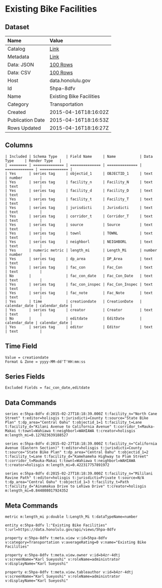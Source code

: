 # Existing Bike Facilities

## Dataset

| Name | Value |
| :--- | :---- |
| Catalog | [Link](https://catalog.data.gov/dataset/existing-bike-facilities) |
| Metadata | [Link](https://data.honolulu.gov/api/views/5hpa-8dfv) |
| Data: JSON | [100 Rows](https://data.honolulu.gov/api/views/5hpa-8dfv/rows.json?max_rows=100) |
| Data: CSV | [100 Rows](https://data.honolulu.gov/api/views/5hpa-8dfv/rows.csv?max_rows=100) |
| Host | data.honolulu.gov |
| Id | 5hpa-8dfv |
| Name | Existing Bike Facilities |
| Category | Transportation |
| Created | 2015-04-16T18:16:02Z |
| Publication Date | 2015-04-16T18:16:53Z |
| Rows Updated | 2015-04-16T18:16:27Z |

## Columns

```ls
| Included | Schema Type    | Field Name     | Name           | Data Type     | Render Type   |
| ======== | ============== | ============== | ============== | ============= | ============= |
| Yes      | series tag     | objectid_1     | OBJECTID_1     | text          | number        |
| Yes      | series tag     | facility_n     | Facility_N     | text          | text          |
| Yes      | series tag     | facility_d     | Facility_D     | text          | text          |
| Yes      | series tag     | facility_t     | Facility_T     | text          | text          |
| Yes      | series tag     | jurisdicti     | Jurisdicti     | text          | text          |
| Yes      | series tag     | corridor_t     | Corridor_T     | text          | text          |
| Yes      | series tag     | source         | Source         | text          | text          |
| Yes      | series tag     | townl          | TOWNL          | text          | text          |
| Yes      | series tag     | neighborl      | NEIGHBORL      | text          | text          |
| Yes      | numeric metric | length_mi      | Length_Mi      | number        | number        |
| Yes      | series tag     | dp_area        | DP_Area        | text          | text          |
| Yes      | series tag     | fac_con        | Fac_Con        | text          | text          |
| No       |                | fac_con_date   | Fac_Con_Date   | text          | text          |
| Yes      | series tag     | fac_con_inspec | Fac_Con_Inspec | text          | text          |
| Yes      | series tag     | fac_note       | Fac_Note       | text          | text          |
| Yes      | time           | creationdate   | CreationDate   | calendar_date | calendar_date |
| Yes      | series tag     | creator        | Creator        | text          | text          |
| No       |                | editdate       | EditDate       | calendar_date | calendar_date |
| Yes      | series tag     | editor         | Editor         | text          | text          |
```

## Time Field

```ls
Value = creationdate
Format & Zone = yyyy-MM-dd'T'HH:mm:ss
```

## Series Fields

```ls
Excluded Fields = fac_con_date,editdate
```

## Data Commands

```ls
series e:5hpa-8dfv d:2015-02-27T18:18:39.000Z t:facility_n="North Cane Street" t:editor=holisgis t:jurisdicti=County t:source="State Bike Plan" t:dp_area="Central Oahu" t:objectid_1=1 t:facility_t=Lane t:facility_d="Kilani Avenue to California Avenue" t:corridor_t=Mauka-Makai t:townl=Wahiawa t:neighborl=WAHIAWA t:creator=holisgis m:length_mi=0.127023639188527

series e:5hpa-8dfv d:2015-02-27T18:18:39.000Z t:facility_n="California Avenue (Eastern Section)" t:editor=holisgis t:jurisdicti=County t:source="State Bike Plan" t:dp_area="Central Oahu" t:objectid_1=2 t:facility_t=Lane t:facility_d="Kamehameha Highway to Plum Street" t:corridor_t=Mauka-Makai t:townl=Wahiawa t:neighborl=WAHIAWA t:creator=holisgis m:length_mi=0.422317757891972

series e:5hpa-8dfv d:2015-02-27T18:18:39.000Z t:facility_n="Mililani Ravine Path" t:editor=holisgis t:jurisdicti=Private t:source=N/A t:dp_area="Central Oahu" t:objectid_1=3 t:facility_t=Path t:facility_d="Ainamakua Drive to Lehiwa Drive" t:creator=holisgis m:length_mi=0.844808017924352
```

## Meta Commands

```ls
metric m:length_mi p:double l:Length_Mi t:dataTypeName=number

entity e:5hpa-8dfv l:"Existing Bike Facilities" t:url=https://data.honolulu.gov/api/views/5hpa-8dfv

property e:5hpa-8dfv t:meta.view v:id=5hpa-8dfv v:category=Transportation v:averageRating=0 v:name="Existing Bike Facilities"

property e:5hpa-8dfv t:meta.view.owner v:id=b4zr-4dtj v:screenName="Karl Sueyoshi" v:roleName=administrator v:displayName="Karl Sueyoshi"

property e:5hpa-8dfv t:meta.view.tableauthor v:id=b4zr-4dtj v:screenName="Karl Sueyoshi" v:roleName=administrator v:displayName="Karl Sueyoshi"
```